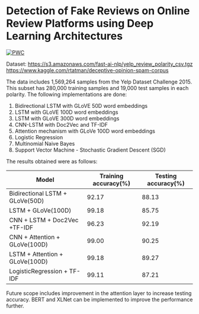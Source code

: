 # Detection of Fake Reviews on Online Review Platforms using Deep Learning Architectures
[![PWC](https://img.shields.io/endpoint.svg?url=https://paperswithcode.com/badge/unsupervised-data-augmentation/sentiment-analysis-on-yelp-fine-grained)](https://paperswithcode.com/sota/sentiment-analysis-on-yelp-fine-grained?p=unsupervised-data-augmentation)

Dataset: https://s3.amazonaws.com/fast-ai-nlp/yelp_review_polarity_csv.tgz <br>
         https://www.kaggle.com/rtatman/deceptive-opinion-spam-corpus

The data includes 1,569,264 samples from the Yelp Dataset Challenge 2015. This subset has 280,000 training samples and 19,000 test samples in each polarity.
The following implementations are done:
1. Bidirectional LSTM with GLoVE 50D word embeddings
2. LSTM with GLoVE 100D word embeddings
3. LSTM with GLoVE 300D word embeddings
4. CNN-LSTM with Doc2Vec and TF-IDF
5. Attention mechanism with GLoVe 100D word embeddings
6. Logistic Regression 
7. Multinomial Naive Bayes
8. Support Vector Machine - Stochastic Gradient Descent (SGD) 

The results obtained were as follows:

| Model | Training accuracy(%) | Testing accuracy(%) |
| ----- | ----------------- | ---------------- |
| Bidirectional LSTM + GLoVe(50D) | 92.17  | 88.13 |
| LSTM + GLoVe(100D) | 99.18 | 85.75 |
| CNN + LSTM + Doc2Vec +TF-IDF | 96.23  | 92.19 |
| CNN + Attention + GLoVe(100D) | 99.00 | 90.25 |
| LSTM + Attention + GLoVe(100D) | 99.18 | 89.27 |
| LogisticRegression + TF-IDF | 99.11 | 87.21 |

Future scope includes improvement in the attention layer to increase testing accuracy. BERT and XLNet can be implemented to improve the performance further.
